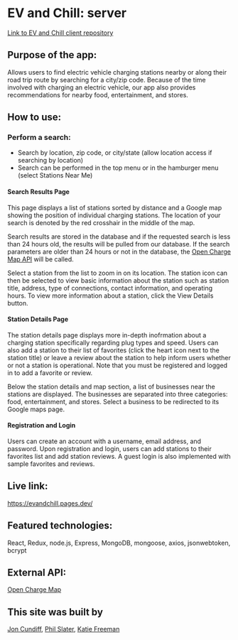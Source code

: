 # EV and Chill: server
[Link to EV and Chill client repository](https://github.com/jon-cundiff/EVandChill-client)

## Purpose of the app:

Allows users to find electric vehicle charging stations nearby or along their road trip route by searching for a city/zip code. Because of the time involved with charging an electric vehicle, our app also provides recommendations for nearby food, entertainment, and stores.

## How to use:

### Perform a search:

- Search by location, zip code, or city/state (allow location access if searching by location)
- Search can be performed in the top menu or in the hamburger menu (select Stations Near Me)

#### Search Results Page

This page displays a list of stations sorted by distance and a Google map showing the position of individual charging stations. The location of your search is denoted by the red crosshair in the middle of the map.

Search results are stored in the database and if the requested search is less than 24 hours old, the results will be pulled from our database. If the search parameters are older than 24 hours or not in the database, the [Open Charge Map API](https://openchargemap.org/site/develop/api#/) will be called. 

Select a station from the list to zoom in on its location. The station icon can then be selected to view basic information about the station such as station title, address, type of connections, contact information, and operating hours. To view more information about a station, click the View Details button.

#### Station Details Page

The station details page displays more in-depth inofrmation about a charging station specifically regarding plug types and speed. Users can also add a station to their list of favorites (click the heart icon next to the station title) or leave a review about the station to help inform users whether or not a station is operational. Note that you must be registered and logged in to add a favorite or review. 

Below the station details and map section, a list of businesses near the stations are displayed. The businesses are separated into three categories: food, entertainment, and stores. Select a business to be redirected to its Google maps page. 

#### Registration and Login

Users can create an account with a username, email address, and password. Upon registration and login, users can add stations to their favorites list and add station reviews. A guest login is also implemented with sample favorites and reviews. 

## Live link:  
https://evandchill.pages.dev/

## Featured technologies: 
React, Redux, node.js, Express, MongoDB, mongoose, axios, jsonwebtoken, bcrypt

## External API:
[Open Charge Map](https://openchargemap.org/site/develop/api#/)

## This site was built by
[Jon Cundiff](https://github.com/jon-cundiff), [Phil Slater](https://github.com/Phil-Slater), [Katie Freeman](https://github.com/katie-freeman)





